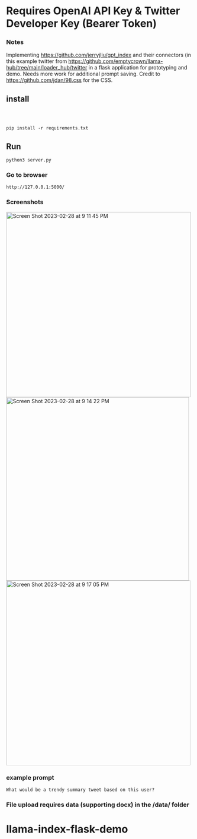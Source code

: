 # Requires OpenAI API Key & Twitter Developer Key (Bearer Token)


### Notes
Implementing https://github.com/jerryjliu/gpt_index and their connectors (in this example twitter from https://github.com/emptycrown/llama-hub/tree/main/loader_hub/twitter in a flask application for prototyping and demo. Needs more work for additional prompt saving. Credit to https://github.com/jdan/98.css for the CSS.



## install

```



pip install -r requirements.txt

```


## Run

```
python3 server.py

```

### Go to  browser
```
http://127.0.0.1:5000/

```



### Screenshots
<img width="499" alt="Screen Shot 2023-02-28 at 9 11 45 PM" src="https://user-images.githubusercontent.com/42463809/222051370-8a1d08d5-7212-4395-ad2d-b214b1e7a952.png">
<img width="494" alt="Screen Shot 2023-02-28 at 9 14 22 PM" src="https://user-images.githubusercontent.com/42463809/222051368-df2a38c1-fdef-447a-9b61-4b6c189c68a5.png">
<img width="498" alt="Screen Shot 2023-02-28 at 9 17 05 PM" src="https://user-images.githubusercontent.com/42463809/222051575-646b6cb4-a527-4b10-9910-df9759d04dc8.png">


### example prompt

```
What would be a trendy summary tweet based on this user? 

```


### File upload requires data (supporting docx) in the /data/ folder
# llama-index-flask-demo

